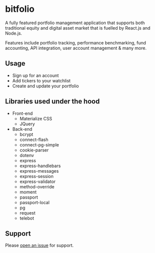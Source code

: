 # bitfolio
A fully featured portfolio management application that supports both traditional equity and digital asset market that is fuelled by React.js and Node.js.

Features include portfolio tracking, performance benchmarking, fund accounting, API integration, user account management & many more. 

## Usage

- Sign up for an account
- Add tickers to your watchlist
- Create and update your portfolio

## Libraries used under the hood
- Front-end
    - Materialize CSS
    - JQuery
- Back-end
    - bcrypt
    - connect-flash
    - connect-pg-simple
    - cookie-parser
    - dotenv
    - express
    - express-handlebars
    - express-messages
    - express-session
    - express-validator
    - method-override
    - moment
    - passport
    - passport-local
    - pg
    - request
    - telebot


## Support
Please [open an issue](https://github.com/junw3i/bitfolio/issues/new) for support.
